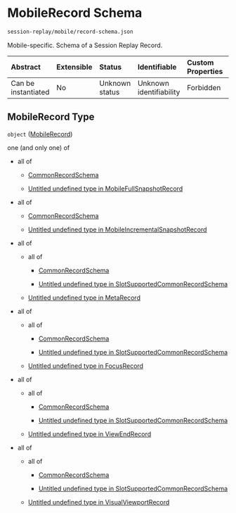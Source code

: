 # MobileRecord Schema

```txt
session-replay/mobile/record-schema.json
```

Mobile-specific. Schema of a Session Replay Record.

| Abstract            | Extensible | Status         | Identifiable            | Custom Properties | Additional Properties | Access Restrictions | Defined In                                                                                   |
| :------------------ | :--------- | :------------- | :---------------------- | :---------------- | :-------------------- | :------------------ | :------------------------------------------------------------------------------------------- |
| Can be instantiated | No         | Unknown status | Unknown identifiability | Forbidden         | Allowed               | none                | [record-schema.json](../out/session-replay/mobile/record-schema.json "open original schema") |

## MobileRecord Type

`object` ([MobileRecord](record-schema-1.md))

one (and only one) of

* all of

  * [CommonRecordSchema](_common-record-schema.md "check type definition")

  * [Untitled undefined type in MobileFullSnapshotRecord](full-snapshot-record-schema-2-allof-1.md "check type definition")

* all of

  * [CommonRecordSchema](_common-record-schema.md "check type definition")

  * [Untitled undefined type in MobileIncrementalSnapshotRecord](incremental-snapshot-record-schema-2-allof-1.md "check type definition")

* all of

  * all of

    * [CommonRecordSchema](_common-record-schema.md "check type definition")

    * [Untitled undefined type in SlotSupportedCommonRecordSchema](_slot-supported-common-record-schema-allof-1.md "check type definition")

  * [Untitled undefined type in MetaRecord](meta-record-schema-allof-1.md "check type definition")

* all of

  * all of

    * [CommonRecordSchema](_common-record-schema.md "check type definition")

    * [Untitled undefined type in SlotSupportedCommonRecordSchema](_slot-supported-common-record-schema-allof-1.md "check type definition")

  * [Untitled undefined type in FocusRecord](focus-record-schema-allof-1.md "check type definition")

* all of

  * all of

    * [CommonRecordSchema](_common-record-schema.md "check type definition")

    * [Untitled undefined type in SlotSupportedCommonRecordSchema](_slot-supported-common-record-schema-allof-1.md "check type definition")

  * [Untitled undefined type in ViewEndRecord](view-end-record-schema-allof-1.md "check type definition")

* all of

  * all of

    * [CommonRecordSchema](_common-record-schema.md "check type definition")

    * [Untitled undefined type in SlotSupportedCommonRecordSchema](_slot-supported-common-record-schema-allof-1.md "check type definition")

  * [Untitled undefined type in VisualViewportRecord](visual-viewport-record-schema-allof-1.md "check type definition")
